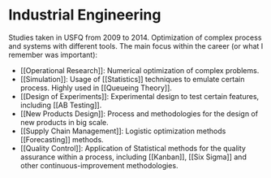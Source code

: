 # Industrial Engineering
Studies taken in USFQ from 2009 to 2014. 
Optimization of complex process and systems with different tools. The main focus within the career (or what I remember was important):
 - [[Operational Research]]: Numerical optimization of complex problems. 
 - [[Simulation]]: Usage of [[Statistics]] techniques to emulate certain process. Highly used in [[Queueing Theory]].
 - [[Design of Experiments]]: Experimental design to test certain features, including [[AB Testing]].
 - [[New Products Design]]: Process and methodologies for the design of new products in big scale.
 - [[Supply Chain Management]]: Logistic optimization methods [[Forecasting]] methods.
 - [[Quality Control]]: Application of Statistical methods for the quality assurance within a process, including [[Kanban]], [[Six Sigma]] and other continuous-improvement methodologies.

